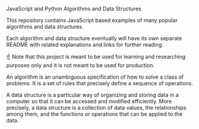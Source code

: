 JavaScript and Python Algorithms and Data Structures

This repository contains JavaScript based examples of many popular algorithms and data structures.

Each algorithm and data structure eventually will have its own separate README with related explanations and links for further reading.

☝ Note that this project is meant to be used for learning and researching purposes only and it is not meant to be used for production.

An algorithm is an unambiguous specification of how to solve a class of problems. It is a set of rules that precisely define a sequence of operations.

A data structure is a particular way of organizing and storing data in a computer so that it can be accessed and modified efficiently. More precisely, a data structure is a collection of data values, the relationships among them, and the functions or operations that can be applied to the data.

